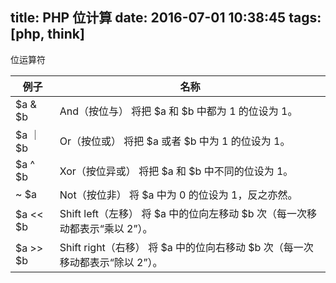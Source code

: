 title: PHP 位计算
date: 2016-07-01 10:38:45
tags: [php, think]
---

位运算符

|例子|名称|
|----|----|
|$a & $b| And（按位与）	将把 $a 和 $b 中都为 1 的位设为 1。|
|$a ｜ $b |	Or（按位或）	将把 $a 或者 $b 中为 1 的位设为 1。|
|$a ^ $b|	Xor（按位异或）	将把 $a 和 $b 中不同的位设为 1。|
|~ $a	|Not（按位非）	将 $a 中为 0 的位设为 1，反之亦然。|
|$a << $b|	Shift left（左移）	将 $a 中的位向左移动 $b 次（每一次移动都表示“乘以 2”）。|
|$a >> $b|	Shift right（右移）	将 $a 中的位向右移动 $b 次（每一次移动都表示“除以 2”）。|

<!-- more -->


